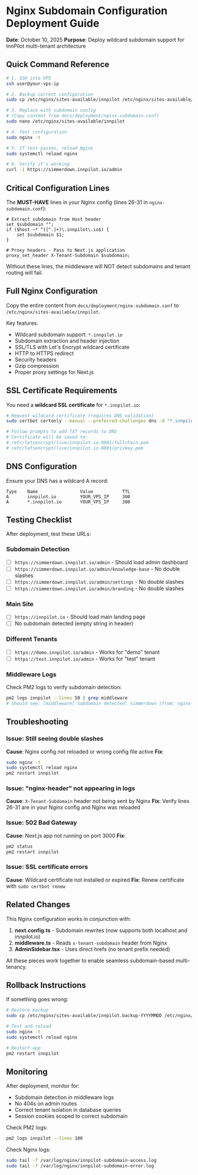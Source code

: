 # Nginx Subdomain Configuration Deployment Guide

**Date**: October 10, 2025
**Purpose**: Deploy wildcard subdomain support for InnPilot multi-tenant architecture

## Quick Command Reference

```bash
# 1. SSH into VPS
ssh user@your-vps-ip

# 2. Backup current configuration
sudo cp /etc/nginx/sites-available/innpilot /etc/nginx/sites-available/innpilot.backup-$(date +%Y%m%d)

# 3. Replace with subdomain config
# (Copy content from docs/deployment/nginx-subdomain.conf)
sudo nano /etc/nginx/sites-available/innpilot

# 4. Test configuration
sudo nginx -t

# 5. If test passes, reload Nginx
sudo systemctl reload nginx

# 6. Verify it's working
curl -I https://simmerdown.innpilot.io/admin
```

## Critical Configuration Lines

The **MUST-HAVE** lines in your Nginx config (lines 26-31 in `nginx-subdomain.conf`):

```nginx
# Extract subdomain from Host header
set $subdomain "";
if ($host ~* ^([^.]+)\.innpilot\.io$) {
    set $subdomain $1;
}

# Proxy headers - Pass to Next.js application
proxy_set_header X-Tenant-Subdomain $subdomain;
```

Without these lines, the middleware will NOT detect subdomains and tenant routing will fail.

## Full Nginx Configuration

Copy the entire content from `docs/deployment/nginx-subdomain.conf` to `/etc/nginx/sites-available/innpilot`.

Key features:
- Wildcard subdomain support: `*.innpilot.io`
- Subdomain extraction and header injection
- SSL/TLS with Let's Encrypt wildcard certificate
- HTTP to HTTPS redirect
- Security headers
- Gzip compression
- Proper proxy settings for Next.js

## SSL Certificate Requirements

You need a **wildcard SSL certificate** for `*.innpilot.io`:

```bash
# Request wildcard certificate (requires DNS validation)
sudo certbot certonly --manual --preferred-challenges dns -d "*.innpilot.io" -d "innpilot.io"

# Follow prompts to add TXT records to DNS
# Certificate will be saved to:
# /etc/letsencrypt/live/innpilot.io-0001/fullchain.pem
# /etc/letsencrypt/live/innpilot.io-0001/privkey.pem
```

## DNS Configuration

Ensure your DNS has a wildcard A record:

```
Type    Name                Value           TTL
A       innpilot.io         YOUR_VPS_IP     300
A       *.innpilot.io       YOUR_VPS_IP     300
```

## Testing Checklist

After deployment, test these URLs:

### Subdomain Detection
- [ ] `https://simmerdown.innpilot.io/admin` - Should load admin dashboard
- [ ] `https://simmerdown.innpilot.io/admin/knowledge-base` - No double slashes
- [ ] `https://simmerdown.innpilot.io/admin/settings` - No double slashes
- [ ] `https://simmerdown.innpilot.io/admin/branding` - No double slashes

### Main Site
- [ ] `https://innpilot.io` - Should load main landing page
- [ ] No subdomain detected (empty string in header)

### Different Tenants
- [ ] `https://demo.innpilot.io/admin` - Works for "demo" tenant
- [ ] `https://test.innpilot.io/admin` - Works for "test" tenant

### Middleware Logs
Check PM2 logs to verify subdomain detection:

```bash
pm2 logs innpilot --lines 50 | grep middleware
# Should see: [middleware] Subdomain detected: simmerdown (from: nginx-header)
```

## Troubleshooting

### Issue: Still seeing double slashes
**Cause**: Nginx config not reloaded or wrong config file active
**Fix**:
```bash
sudo nginx -t
sudo systemctl reload nginx
pm2 restart innpilot
```

### Issue: "nginx-header" not appearing in logs
**Cause**: `X-Tenant-Subdomain` header not being sent by Nginx
**Fix**: Verify lines 26-31 are in your Nginx config and Nginx was reloaded

### Issue: 502 Bad Gateway
**Cause**: Next.js app not running on port 3000
**Fix**:
```bash
pm2 status
pm2 restart innpilot
```

### Issue: SSL certificate errors
**Cause**: Wildcard certificate not installed or expired
**Fix**: Renew certificate with `sudo certbot renew`

## Related Changes

This Nginx configuration works in conjunction with:

1. **next.config.ts** - Subdomain rewrites (now supports both localhost and innpilot.io)
2. **middleware.ts** - Reads `x-tenant-subdomain` header from Nginx
3. **AdminSidebar.tsx** - Uses direct hrefs (no tenant prefix needed)

All these pieces work together to enable seamless subdomain-based multi-tenancy.

## Rollback Instructions

If something goes wrong:

```bash
# Restore backup
sudo cp /etc/nginx/sites-available/innpilot.backup-YYYYMMDD /etc/nginx/sites-available/innpilot

# Test and reload
sudo nginx -t
sudo systemctl reload nginx

# Restart app
pm2 restart innpilot
```

## Monitoring

After deployment, monitor for:
- Subdomain detection in middleware logs
- No 404s on admin routes
- Correct tenant isolation in database queries
- Session cookies scoped to correct subdomain

Check PM2 logs:
```bash
pm2 logs innpilot --lines 100
```

Check Nginx logs:
```bash
sudo tail -f /var/log/nginx/innpilot-subdomain-access.log
sudo tail -f /var/log/nginx/innpilot-subdomain-error.log
```
